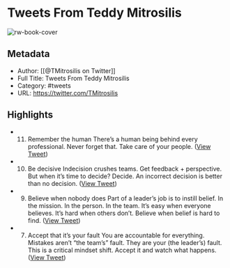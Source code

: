 # Tweets From Teddy Mitrosilis

![rw-book-cover](https://pbs.twimg.com/profile_images/1519025941275545600/0V6JnWDb.jpg)

## Metadata
- Author: [[@TMitrosilis on Twitter]]
- Full Title: Tweets From Teddy Mitrosilis
- Category: #tweets
- URL: https://twitter.com/TMitrosilis

## Highlights
- 11. Remember the human
  There’s a human being behind every professional.
  Never forget that.
  Take care of your people. ([View Tweet](https://twitter.com/TMitrosilis/status/1553366390995881987))
- 10. Be decisive
  Indecision crushes teams.
  Get feedback + perspective.
  But when it’s time to decide?
  Decide.
  An incorrect decision is better than no decision. ([View Tweet](https://twitter.com/TMitrosilis/status/1553366387833323521))
- 9. Believe when nobody does
  Part of a leader’s job is to instill belief.
  In the mission.
  In the person.
  In the team.
  It’s easy when everyone believes.
  It’s hard when others don’t.
  Believe when belief is hard to find. ([View Tweet](https://twitter.com/TMitrosilis/status/1553366349694509056))
- 7. Accept that it’s your fault
  You are accountable for everything.
  Mistakes aren’t “the team’s” fault.
  They are your (the leader’s) fault.
  This is a critical mindset shift.
  Accept it and watch what happens. ([View Tweet](https://twitter.com/TMitrosilis/status/1553366345177333760))
